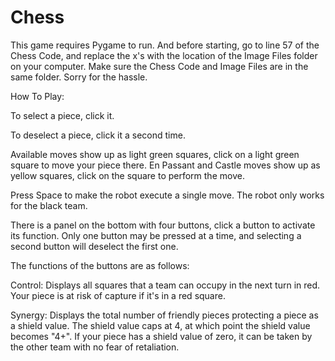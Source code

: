 # Chess
This game requires Pygame to run. And before starting, go to line 57 of the Chess Code, and replace the x's with the location of the Image Files folder on your computer.
Make sure the Chess Code and Image Files are in the same folder.  Sorry for the hassle.
  
How To Play:

  To select a piece, click it.
  
  To deselect a piece, click it a second time.
  
  Available moves show up as light green squares, click on a light green square to move your piece there.
  En Passant and Castle moves show up as yellow squares, click on the square to perform the move.

  Press Space to make the robot execute a single move.  The robot only works for the black team.

  There is a panel on the bottom with four buttons, click a button to activate its function.
  Only one button may be pressed at a time, and selecting a second button will deselect the first one.
  
  The functions of the buttons are as follows:
  
  Control: Displays all squares that a team can occupy in the next turn in red.  Your piece is at risk of capture if it's in a red square.
  
  Synergy: Displays the total number of friendly pieces protecting a piece as a shield value.  The shield value caps at 4, at which point the shield value becomes "4+".
           If your piece has a shield value of zero, it can be taken by the other team with no fear of retaliation.

